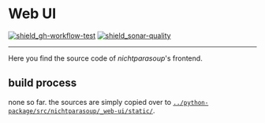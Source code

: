 # Web UI

[![shield_gh-workflow-test]][link_gh-workflow-test]
[![shield_sonar-quality]][link-sonar-dashboard]

----

Here you find the source code of _nichtparasoup_'s frontend.

## build process

none so far. the sources are simply copied over to
[`../python-package/src/nichtparasoup/_web-ui/static/`](../python-package/src/nichtparasoup/_web-ui/static).



[shield_gh-workflow-test]: https://img.shields.io/github/workflow/status/k4cg/nichtparasoup/Test%20WebUi/3.0-dev?logo=GitHub%20Actions&logoColor=white "test status"
[shield_sonar-quality]: https://img.shields.io/sonar/quality_gate/nichtparasoup:WebUi?server=https%3A%2F%2Fsonarcloud.io&logo=SonarCloud&logoColor=white "quality"
[link_gh-workflow-test]: https://github.com/k4cg/nichtparasoup/actions?query=workflow%3A%22Test+WebUi%22+branch%3A3.0-dev
[link-sonar-dashboard]: https://sonarcloud.io/dashboard?id=nichtparasoup%3AWebUi
